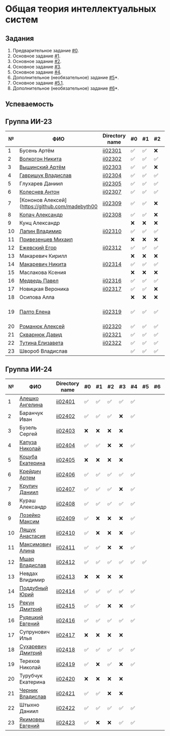 # Общая теория интеллектуальных систем

## Задания

1. Предварительное задание [#0](./tasks/task_00/readme.md).
2. Основное задание [#1](./tasks/task_01/readme.md).
3. Основное задание [#2](./tasks/task_02/readme.md).
4. Основное задание [#3](./tasks/task_03/readme.md).
5. Основное задание [#4](./tasks/task_04/readme.md).
6. Дополнительное (необязательное) задание [#5](./tasks/task_05/readme.md)*.
7. Основное задание [#5.1](https://github.com/brstu/OTIS-2023/issues/72).
8. Дополнительное (необязательное) задание [#6](./tasks/task_06/readme.md)*.


## Успеваемость

## Группа ИИ-23
| №  | ФИО                                                  | Directory name          | #0 | #1  | #2 | #3 | #4 | #5 | #6 | #7 | Рейтинг |
|----|------------------------------------------------------|-------------------------|----|-----|----|----|----|----|----|----|---------|
| 1  | Бусень Артём                                         |[ii02301](trunk/ii02301) | ✅ | ✅ | ❌ | ❌ | ✅ |    |    |    |        6|
| 2  | [Волкогон Никита](https://github.com/VolkogonNikita) |[ii02302](trunk/II02302) | ✅ | ✅ | ✅ | ✅ | ✅ | ✅ |    |    |        9|
| 3  | [Вышинский Артём](https://github.com/arciomwww)      |[ii02303](trunk/ii02303) | ✅ | ✅ | ❌ | ❌ |    |    |    |    |        6|
| 4  | [Гавришук Владислав](https://github.com/VLadGavrishuk)|[ii02304](trunk/ii02304)| ✅ | ✅ | ✅ | ❌ | ✅ | ✅ |    |    |        7|
| 5  | Глухарев Даниил                                      |[ii02305](trunk/ii02305) | ✅ | ✅ | ✅ | ❌ |    |    |    |    |        7|
| 6  | [Колеснев Антон](https://github.com/Flugel228)       |[ii02307](trunk/ii02307) | ✅ | ✅ | ✅ | ❌ | ✅ |    |    |    |        7|
| 7  | [Кононов Алексей](https://github.com/madebyth00      |[ii02309](trunk/ii02309) | ✅ | ✅ | ❌ | ❌ |    |    |    |    |        6|
| 8  | [Копач Александр](https://github.com/AtticaQQ)       |[ii02308](trunk/ii02308) | ✅ | ✅ | ❌ | ❌ | ✅ |    |    |    |        6|
| 9  | Кунц Александр                                       |                         | ❌ | ❌ | ❌ | ❌ |    |    |    |    |         |
| 10 | [Лапин Владимир](https://github.com/LapinVladimir)   |[ii02310](trunk/ii02310) | ✅ | ✅ | ✅ | ✅ | ✅ |    |    |    |        8|
| 11 | [Привезенцев Михаил](https://github.com/MishanyPrivezentsev)|                  | ❌ | ❌ | ❌ | ❌ |    |    |    |    |         |
| 12 | [Ежевский Егор](https://github.com/pinkgrasss)       |[ii02312](trunk/ii02312) | ✅ | ✅ | ✅ | ✅ | ✅ |    |    |    |        8|
| 13 | Макаревич Кирилл                                     |                         | ❌ | ❌ | ❌ | ❌ |    |    |    |    |         |
| 14 | [Макаревич Никита](https://github.com/sosiska52)     |[ii02314](trunk/ii02314) | ✅ | ✅ | ✅ | ❌ | ✅ |    |    |    |        7|
| 15 | Маслакова Ксения                                     |                         | ❌ | ❌ | ❌ | ❌ |    |    |    |    |         |
| 16 | [Медведь Павел](https://github.com/Dizzers)          |[ii02316](trunk/ii02316) | ✅ | ✅ | ✅ | ✅ | ✅ |    |    |    |        8|
| 17 | Новицкая Вероника                                    |[ii02317](trunk/ii02317) | ✅ | ✅ | ❌ | ❌ |    |    |     |   |        6|
| 18 | Осипова Алла                                         |                         | ❌ | ❌ | ❌ | ❌ |    |    |    |    |         |
| 19 | [Палто Елена](https://github.com/AlenaSokol)         |[ii02319](trunk/ii02319) | ✅ | ✅ | ✅ | ✅ | ✅ | ✅ | ✅ |    |(научная работа)       10|
| 20 | [Романюк Алексей](https://github.com/Gomziakoff)     |[ii02320](trunk/ii02320) | ✅ | ✅ | ✅ | ✅ | ✅ | ✅ |    |    |        9|
| 21 | [Скварнюк Давид](https://github.com/Bidway)          |[ii02321](trunk/ii02321) | ✅ | ✅ | ✅ | ✅ | ✅ | ✅ |    |    |        9|
| 22 | [Тутина Елизавета](https://github.com/Eliza0756)     |[ii02322](trunk/ii02322) | ✅ | ✅ | ✅ | ✅ |    |    |    |    |        7|
| 23 | Швороб Владислав                                     |                         | ✅ | ✅ | ✅ | ❌ |    |    |    |    |        6|

## Группа ИИ-24
| №  | ФИО                                                | Directory name               | #0 | #1 | #2  | #3 | #4  | #5 | #6 | #7 | Рейтинг |
|----|----------------------------------------------------|------------------------------|----|----|-----|----|-----|----|----|----|---------|
| 1  | [Алешко Ангелина](https://github.com/Melivu)       | [ii02401](trunk/ii02401)     | ✅ | ✅ | ✅ | ✅ | ✅ |    |    |    |        8|
| 2  | Баранчук Иван                                      | [ii02402](trunk/ii02402)     | ✅ | ✅ | ✅ | ❌ | ✅ |    |    |    |        6|
| 3  | Бузель Сергей                                      | [ii02403](trunk/ii02403)     | ❌ | ❌ | ❌ | ❌ |    |    |    |    |         |
| 4  | [Капуза Николай](https://github.com/Pozitivchikkk3)| [ii02404](trunk/ii02404)     | ✅ | ✅ | ❌ | ❌ | ✅ |    |    |    |        6|
| 5  | [Коцуба Екатерина](https://github.com/Katty-Bisha) | [ii02405](trunk/ii02405)     | ❌ | ❌ | ❌ | ❌ |    |    |    |    |         |
| 6  | [Крейдич Артем](https://github.com/TemaKreidic)    | [ii02406](trunk/ii02406)     | ✅ | ✅ | ✅ | ✅ | ✅ |    |    |    |        8|
| 7  | [Крупич Даниил](https://github.com/Duferig)        | [ii02407](trunk/ii02407)     | ✅ | ✅ | ✅ | ❌ | ✅ |    |    |    |        8|
| 8  | Кураш Александр                                    | [ii02408](trunk/ii02408)     | ✅ | ✅ | ✅ | ✅ | ✅ |    |    |    |        9|
| 9  | [Лозейко Максим](https://github.com/Maxim1-Lozeyko1)| [ii02409](trunk/ii02409)    | ✅ | ❌ | ❌ | ❌ | ✅ |    |    |    |        6|
| 10 | [Лящук Анастасия](https://github.com/anasosia)     | [ii02410](trunk/ii02410)     | ✅ | ❌ | ❌ | ❌ | ✅ |    |    |    |        6|
| 11 | [Максимович Алина](https://github.com/vinberoj24)  | [ii02411](trunk/ii02411)     | ✅ | ✅ | ❌ | ❌ | ✅ |    |    |    |        6|
| 12 | [Мшар Владислав](https://github.com/MsharVladislav)| [ii02412](trunk/ii02412)     | ✅ | ✅ | ✅ | ✅ | ✅ | ✅ |    |    |        9|
| 13 | Невдах Влидимир                                    | [ii02413](trunk/ii02413)     | ❌ | ❌ | ❌ | ❌ |    |    |    |    |        |
| 14 | [Поддубный Юрий](https://github.com/Yura-108)      | [ii02414](trunk/ii02414)     | ✅ | ✅ | ✅ | ✅ | ✅ |    |    |    |       8|
| 15 | [Рекун Дмитрий](https://github.com/DmitryRekun)    | [ii02415](trunk/ii02415)     | ✅ | ✅ | ❌ | ❌ | ✅ |    |    |    |        6|
| 16 | [Рудецкий Евгений](https://github.com/RuuuuuD3)    | [ii02416](trunk/ii02416)     | ✅ | ✅ | ✅ | ✅ | ✅ |    |    |    |        9|
| 17 | Супрунович Илья                                    | [ii02417](trunk/ii02417)     | ❌ | ❌ | ❌ | ❌ |    |    |    |    |        |
| 18 | [Сухаревич Дмитрий](https://github.com/SukharevichDmitry)|[ii02418](trunk/ii02418)| ✅ | ✅ | ✅ | ✅ | ✅ |    |    |    |        7|
| 19 | Терехов Николай                                    | [ii02419](trunk/ii02419)     | ✅ | ❌ | ✅ | ❌ | ✅ |    |    |    |       6|
| 20 | Турубчук Екатерина                                 | [ii02420](trunk/ii02420)     | ❌ | ❌ | ❌ | ❌ |    |    |    |    |         |
| 21 | [Черник Владислав](https://github.com/fdlbro)      | [ii02421](trunk/ii02421)     | ✅ | ✅ | ❌ | ❌ |    |    |    |    |        6|
| 22 | Штыхно Даниил                                      | [ii02422](trunk/ii02422)     | ✅ | ✅ | ✅ | ✅ | ✅ |    |    |    |        7|
| 23 | [Якимовец Евгений](https://github.com/EuZireael)   | [ii02423](trunk/ii02423)     | ✅ | ❌ | ❌ | ✅ | ✅ |    |    |    |        6|
